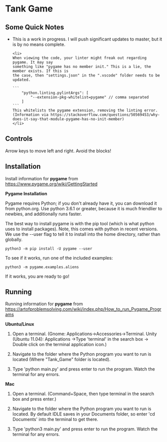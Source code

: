 # Tank Game

## Some Quick Notes

<ul>
    <li>This is a work in progress. I will push significant updates to master, but it is by no means complete.</li>

    <li>
    When viewing the code, your linter might freak out regarding pygame. It may say 
    something like "pygame has no member init." This is a lie, the member exists. If this is
    the case, then "settings.json" in the ".vscode" folder needs to be updated.

    ```
        "python.linting.pylintArgs": [
            "--extension-pkg-whitelist=pygame" // comma separated
        ]
    ```
    This whitelists the pygame extension, removing the linting error.
    (Information via https://stackoverflow.com/questions/50569453/why-does-it-say-that-module-pygame-has-no-init-member)
    </li>
</ul>

## Controls

Arrow keys to move left and right. Avoid the blocks!

## Installation
Install information for <strong>pygame</strong> from https://www.pygame.org/wiki/GettingStarted

<p><strong>Pygame Installation</strong></p>
<p>Pygame requires Python; if you don't already have it, you can download it from python.org. Use python 3.6.1 or greater, because it is much friendlier to newbies, and additionally runs faster.

The best way to install pygame is with the pip tool (which is what python uses to install packages). Note, this comes with python in recent versions. We use the --user flag to tell it to install into the home directory, rather than globally.</p>

    python3 -m pip install -U pygame --user

To see if it works, run one of the included examples:

    python3 -m pygame.examples.aliens

If it works, you are ready to go!


## Running
Running information for <strong>pygame</strong> from https://artofproblemsolving.com/wiki/index.php/How_to_run_Pygame_Programs

<strong>Ubuntu/Linux</strong>
1. Open a terminal. (Gnome: Applications->Accessories->Terminal. Unity (Ubuntu 11.04): Applications ->Type 'terminal' in the search box -> Double click on the terminal application icon.)

2. Navigate to the folder where the Python program you want to run is located (Where "Tank_Game" folder is located).

3. Type 'python main.py' and press enter to run the program. Watch the terminal for any errors.

<strong>Mac</strong>
1. Open a terminal. (Command+Space, then type terminal in the search box and press enter.)

2. Navigate to the folder where the Python program you want to run is located. By default IDLE saves in your Documents folder, so enter 'cd Documents' into the terminal to get there.

3. Type 'python3 main.py' and press enter to run the program. Watch the terminal for any errors.
